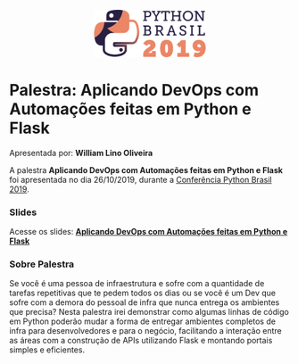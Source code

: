 <p align="center"><img src="../../logo_python_brasil_2019-01.svg" width="200"></p>

# Palestra: Aplicando DevOps com Automações feitas em Python e Flask
Apresentada por: **William Lino Oliveira**


A palestra **Aplicando DevOps com Automações feitas em Python e Flask** foi apresentada no dia 26/10/2019, durante a [Conferência Python Brasil 2019](http://2019.pythonbrasil.org.br).



### Slides

Acesse os slides: **[Aplicando DevOps com Automações feitas em Python e Flask](./pybr2019-william-lino-oliveira-aplicando-devops-com-automacoes-feitas.pdf)**



### Sobre Palestra
Se você é uma pessoa de infraestrutura e sofre com a quantidade de tarefas repetitivas que te pedem todos os dias ou se você é um Dev que sofre com a demora do pessoal de infra que nunca entrega os ambientes que precisa? Nesta palestra irei demonstrar como algumas linhas de código em Python poderão mudar a forma de entregar ambientes completos de infra para desenvolvedores e para o negócio, facilitando a interação entre as áreas com a construção de APIs utilizando Flask e montando portais simples e eficientes.




